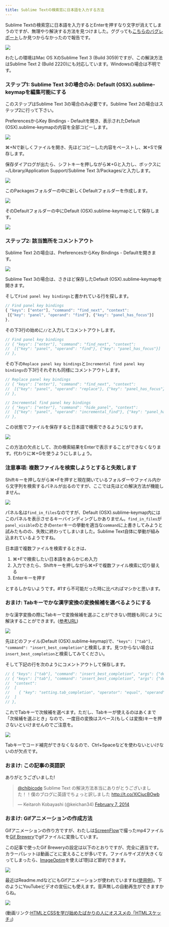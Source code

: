 ```yaml
---
title: Sublime Textの検索窓に日本語を入力する方法
---
```


Sublime Textの検索窓に日本語を入力するとEnterを押すなり文字が消えてしまうのですが、無理やり解決する方法を見つけました。ググっても[こちらのバグレポート](http://sublimetext.userecho.com/topic/52165-unable-to-finalize-kana-kanji-conversion-in-japanese-in-the-search-box/)しか見つからなかったので報告です。

![](/assets/images/sublime-search-japanese/sublime-japanese-search-input.gif)

わたしの環境はMac OS XのSublime Text 3 (Build 3059)ですが、この解決方法はSublime Text 2 (Build 2220)にも対応しています。Windowsの場合は不明です。

### ステップ1: Sublime Text 3の場合のみ: Default (OSX).sublime-keymapを編集可能にする

このステップはSublime Text 3の場合のみ必要です。Sublime Text 2の場合はステップ2に行って下さい。

PreferencesからKey Bindings - Defaultを開き、表示されたDefault (OSX).sublime-keymapの内容を全部コピーします。

![](/assets/images/sublime-search-japanese/default-key-bindings.png)

&#8984;+Nで新しくファイルを開き、先ほどコピーした内容をペーストし、&#8984;+Sで保存します。

保存ダイアログが出たら、シフトキーを押しながら&#8984;+Gと入力し、ボックスに~/Library/Application Support/Sublime Text 3/Packages/と入力します。

![](/assets/images/sublime-search-japanese/save-location.png)

このPackagesフォルダーの中に新しくDefaultフォルダーを作成します。

![](/assets/images/sublime-search-japanese/default-folder.png)

そのDefaultフォルダーの中にDefault (OSX).sublime-keymapとして保存します。

![](/assets/images/sublime-search-japanese/default-folder-2.png)

### ステップ2: 該当箇所をコメントアウト

Sublime Text 2の場合は、PreferencesからKey Bindings - Defaultを開きます。

![](/assets/images/sublime-search-japanese/default-key-bindings.png)

Sublime Text 3の場合は、さきほど保存したDefault (OSX).sublime-keymapを開きます。

そして`Find panel key bindings`と書かれている行を探します。

~~~javascript
// Find panel key bindings
{ "keys": ["enter"], "command": "find_next", "context":
 [{"key": "panel", "operand": "find"}, {"key": "panel_has_focus"}]
},
~~~

その下3行の始めに`//`と入力してコメントアウトします。

~~~javascript
// Find panel key bindings
// { "keys": ["enter"], "command": "find_next", "context":
//  [{"key": "panel", "operand": "find"}, {"key": "panel_has_focus"}]
// },
~~~

その下の`Replace panel key bindings`と`Incremental find panel key bindings`の下3行それぞれも同様にコメントアウトします。

~~~javascript
// Replace panel key bindings
// { "keys": ["enter"], "command": "find_next", "context":
//  [{"key": "panel", "operand": "replace"}, {"key": "panel_has_focus"}]
// },
~~~

~~~javascript
// Incremental find panel key bindings
// { "keys": ["enter"], "command": "hide_panel", "context":
//  [{"key": "panel", "operand": "incremental_find"}, {"key": "panel_has_focus"}]
// },
~~~

この状態でファイルを保存すると日本語で検索できるようになります。

![](/assets/images/sublime-search-japanese/sublime-japanese-search-input-success.gif)

この方法の欠点として、次の検索結果をEnterで表示することができなくなります。代わりに&#8984;+Gを使うようにしましょう。

### 注意事項: 複数ファイルを検索しようとすると失敗します

Shiftキーを押しながら&#8984;+Fを押すと現在開いているフォルダーやファイル内から文字列を検索するパネルが出るのですが、ここでは先ほどの解決方法が機能しません。

![](/assets/images/sublime-search-japanese/find-all.png)

パネル名は`find_in_files`なのですが、Default (OSX).sublime-keymap内にはこのパネルを表示させるキーバインディングしかありません。`find_in_files`が`panel_visible`のときの`enter`キーの挙動を適当な`command`に上書きしてみようと試みたものの、失敗に終わってしまいました。Sublime Text自体に挙動が組み込まれているようですね。

日本語で複数ファイルを検索するときは、

1. &#8984;+Fで検索したい日本語をあらかじめ入力
2. 入力できたら、Shiftキーを押しながら&#8984;+Fで複数ファイル検索に切り替える
3. Enterキーを押す

とするしかないようです。#1すら不可能だった時に比べればマシかと思います。

### おまけ: Tabキーでかな漢字変換の変換候補を選べるようにする

かな漢字変換の際にTabキーで変換候補を選ぶことができない問題も同じように解決することができます。([参考URL](http://kazshu.hatenablog.com/entry/20120718/1342623780))

![](/assets/images/sublime-search-japanese/sublime-japanese-select.gif)

先ほどのファイル(Default (OSX).sublime-keymap)で、`"keys": ["tab"], "command": "insert_best_completion"`と検索します。見つからない場合は`insert_best_completion`と検索してみてください。

そして下記の行を次のようにコメントアウトして保存します。

~~~javascript
// { "keys": ["tab"], "command": "insert_best_completion", "args": {"default": "\t", "exact": true} },
// { "keys": ["tab"], "command": "insert_best_completion", "args": {"default": "\t", "exact": false},
//  "context":
//  [
//    { "key": "setting.tab_completion", "operator": "equal", "operand": true }
//  ]
// },
~~~

これでTabキーで次候補を選べます。ただし、Tabキーが使えるのはあくまで「次候補を選ぶとき」なので、一度目の変換はスペース(もしくは変換)キーを押さないといけませんのでご注意を。

![](/assets/images/sublime-search-japanese/sublime-japanese-select-success.gif)

Tabキーでコード補完ができなくなるので、Ctrl+Spaceなどを使わないといけないのが欠点です。

### おまけ: この記事の英語訳

ありがとうございました!

<blockquote class="twitter-tweet" lang="en"><p><a href="https://twitter.com/chibicode">@chibicode</a> Sublime Text の解決方法本当にありがとうございました！！僕のブログに英語でちょっと訳しました <a href="http://t.co/XlCjucBOwb">http://t.co/XlCjucBOwb</a></p>&mdash; Keitaroh Kobayashi (@keichan34) <a href="https://twitter.com/keichan34/statuses/431649160165466113">February 7, 2014</a></blockquote>

### おまけ: Gifアニメーションの作成方法

Gifアニメーションの作り方ですが、わたしは[ScreenFlow](http://www.telestream.net/screenflow/overview.htm)で撮ったmp4ファイルを[Gif Brewery](http://gifbrewery.com/)でgifファイルに変換しています。

この記事で使ったGif Breweryの設定は以下のとおりですが、完全に適当です。カラーパレットは動画ごとに変えることが多いです。ファイルサイズが大きくなってしまったら、[ImageOptim](http://imageoptim.com/)を使えば1割ほど節約できます。

![](/assets/images/sublime-search-japanese/gif-brewery.png)

最近はReadme.mdなどにもGifアニメーションが使われていますね([使用例](https://github.com/fphilipe/PHFComposeBarView))。下のようにYouTubeビデオの宣伝にも使えます。音声無しの自動再生ができますからね。

![](http://f.cl.ly/items/2x0g0g3O1n2A180Y3I1s/video.gif)

(動画リンク:[HTMLとCSSを学び始めたばかりの人にオススメの「HTMLスケッチ」](/post/73885599344/html-css-html-by-ellekasai/))

